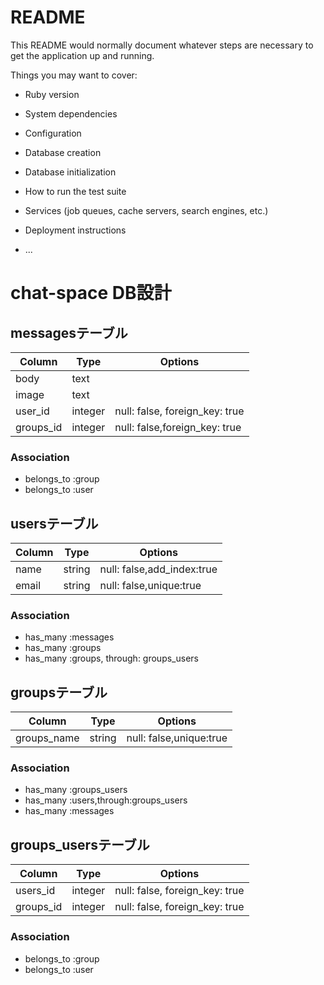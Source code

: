 # README

This README would normally document whatever steps are necessary to get the
application up and running.

Things you may want to cover:

* Ruby version

* System dependencies

* Configuration

* Database creation

* Database initialization

* How to run the test suite

* Services (job queues, cache servers, search engines, etc.)

* Deployment instructions

* ...
# chat-space DB設計
## messagesテーブル
|Column|Type|Options|
|------|----|-------|
|body|text|
|image|text|
|user_id|integer|null: false, foreign_key: true|
|groups_id|integer|null: false,foreign_key: true|
### Association
- belongs_to :group
- belongs_to :user

## usersテーブル
|Column|Type|Options|
|------|----|-------|
|name|string|null: false,add_index:true|
|email|string|null: false,unique:true|
### Association

- has_many :messages
- has_many :groups
- has_many :groups, through: groups_users

## groupsテーブル
|Column|Type|Options|
|------|----|-------|
|groups_name|string|null: false,unique:true|
### Association
- has_many  :groups_users
- has_many  :users,through:groups_users
- has_many  :messages

## groups_usersテーブル
|Column|Type|Options|
|------|----|-------|
|users_id|integer|null: false, foreign_key: true|
|groups_id|integer|null: false, foreign_key: true|
### Association
- belongs_to :group
- belongs_to :user


